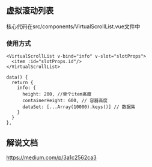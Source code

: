## 虚拟滚动列表
核心代码在src/components/VirtualScrollList.vue文件中

### 使用方式
```
<VirtualScrollList v-bind="info" v-slot="slotProps">
  <item :id="slotProps.id"/>
</VirtualScrollList>

data() {
  return {
    info: {
      height: 200, //单个item高度
      containerHeight: 600, // 容器高度
      dataSet: [...Array(10000).keys()] // 数据集
    }
  }
},

```

## 解说文档
https://medium.com/p/3a1c2562ca3